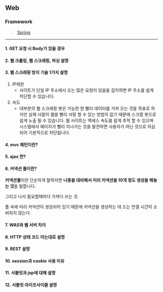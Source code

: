 ## Web

### Framework  

> [Spring](https://kjsu0209.github.io/Tech-Interview/web/spring)
>
>
----

#### 1. GET 요청 시 Body가 있을 경우
#### 2. 웹 크롤링, 웹 스크래핑, 파싱 설명
#### 3. 웹 스크래핑 방지 기술 1가지 설명

1. IP제한
   * 사이트가 단일 IP 주소에서 오는 많은 요청이 있음을 감지하면 IP 주소를 쉽게 차단할 수 있습니다. 
2. 속도
   * 대부분의 웹 스크래핑 봇은 가능한 한 빨리 데이터를 가져 오는 것을 목표로 하지만 실제 사람이 웹을 빨리 서핑 할 수 있는 방법이 없기 때문에 스크랩 봇으로 쉽게 노출 될 수 있습니다. 웹 사이트는 액세스 속도를 쉽게 추적 할 수 있으며 시스템에서 페이지가 빨리 지나가는 것을 발견하면 사용자가 아닌 것으로 의심되어 기본적으로 차단됩니다.

#### 4. mvc 패턴이란? 
#### 5. ajax 란?
#### 6. 커넥션 풀이란?

**커넥션풀**이란 단순하게 말하자면 **나중을 대비해서 미리 커넥션을 10개 정도 생성을 해놓는 것**을 말합니다.

그리고 나서 필요할때마다 가져다 쓰는 것.

풀 속에 미리 커넥션이 생성되어 있기 때문에 커넥션을 생성하는 데 드는 연결 시간이 소비되지 않는다.

#### 7. WAS와 웹 서버 차이

#### 8. HTTP 상태 코드 아는대로 설명

#### 9. REST 설명

#### 10. session과 cookie 사용 이유

#### 11. 서블릿과 jsp에 대해 설명

#### 12. 서블릿 라이프사이클 설명

